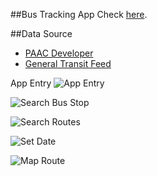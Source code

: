 ##Bus Tracking App
Check [here](http://salty-forest-8191.herokuapp.com/).

##Data Source
* [PAAC Developer](http://www.portauthority.org/paac/CompanyInfoProjects/DeveloperResources.aspx)
* [General Transit Feed](https://developers.google.com/transit/gtfs/reference)

App Entry
![App Entry](http://farm8.staticflickr.com/7317/8734442387_de5986a11f_o.png)

![Search Bus Stop](http://farm8.staticflickr.com/7297/8734442379_5a0c030188_o.png)

![Search Routes](http://farm8.staticflickr.com/7322/8735560920_cc679d75c2_o.png)

![Set Date](http://farm8.staticflickr.com/7301/8735560960_299ce14338_o.png)

![Map Route](http://farm8.staticflickr.com/7287/8735560928_5ebf95784f_o.png)

